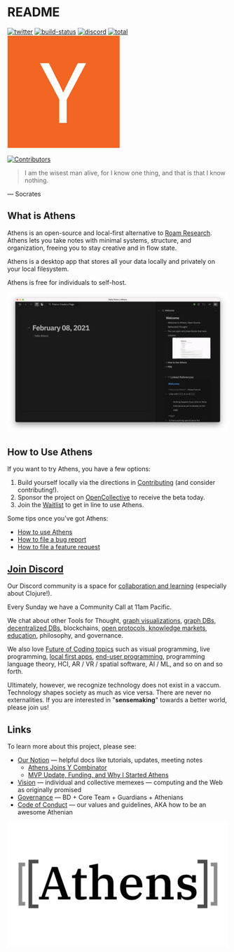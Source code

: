 # README

[![twitter](https://img.shields.io/twitter/follow/athensresearch?label=Follow&style=social)](https://twitter.com/athensresearch) [![build-status](https://img.shields.io/github/workflow/status/athensresearch/athens/build)](https://github.com/athensresearch/athens/actions) [![discord](https://img.shields.io/discord/708122962422792194?label=discord&logo=Discord)](https://discord.gg/GCJaV3V) [![total](https://opencollective.com/athens/tiers/badge.svg)](https://opencollective.com/athens) ![](.gitbook/assets/yc.png)

[![Contributors](https://opencollective.com/athens/tiers/contributors.svg?avatarHeight=36)](https://opencollective.com/athens)

> I am the wisest man alive, for I know one thing, and that is that I know nothing.

— Socrates

## What is Athens

Athens is an open-source and local-first alternative to [Roam Research](https://roamresearch.com/). Athens lets you take notes with minimal systems, structure, and organization, freeing you to stay creative and in flow state.

Athens is a desktop app that stores all your data locally and privately on your local filesystem.

Athens is free for individuals to self-host.

![](.gitbook/assets/product-dark.png)

## How to Use Athens

If you want to try Athens, you have a few options:

1. Build yourself locally via the directions in [Contributing](contributing.md) \(and consider contributing!\).
2. Sponsor the project on [OpenCollective](https://opencollective.com/athens) to receive the beta today.
3. Join the [Waitlist](https://forms.gle/9L1D1T7R3G7pvh1e7) to get in line to use Athens.

Some tips once you've got Athens:

* [How to use Athens](https://www.loom.com/share/ee5120d1f69d4ce0aab923de71caedd0)
* [How to file a bug report](https://www.loom.com/share/e69857c0f65f4232ab10dd78f47c4c44)
* [How to file a feature request](https://www.loom.com/share/dea9e3b3e7424f97a84e2fb81daed9c9)

## [Join Discord](https://discord.gg/GCJaV3V)

Our Discord community is a space for [collaboration and learning](code_of_conduct.md#values) \(especially about Clojure!\).

Every Sunday we have a Community Call at 11am Pacific.

We chat about other Tools for Thought, [graph visualizations](https://github.com/athensresearch/athens/issues/21), [graph DBs, decentralized DBs](https://github.com/athensresearch/athens/issues/9), blockchains, [open protocols, knowledge markets](https://github.com/athensresearch/athens/blob/master/VISION.md#a-protocol-for-knowledge-markets), [education](https://github.com/athensresearch/athens/blob/master/doc/ClojureFam.md), philosophy, and governance.

We also love [Future of Coding topics](https://futureofcoding.org/episodes/046#question-thirteen-what-foc-topics-interest-you-most) such as visual programming, live programming, [local first apps](https://www.inkandswitch.com/local-first.html), [end-user programming](https://www.inkandswitch.com/end-user-programming.html), programming language theory, HCI, AR / VR / spatial software, AI / ML, and so on and so forth.

Ultimately, however, we recognize technology does not exist in a vaccum. Technology shapes society as much as vice versa. There are never no externalities. If you are interested in "**sensemaking**" towards a better world, please join us!

## Links

To learn more about this project, please see:

* [Our Notion](https://www.notion.so/athensresearch/Athens-Research-67e1c6068cb449ff935d10e882fd9b05) — helpful docs like tutorials, updates, meeting notes
  * [Athens Joins Y Combinator](https://www.notion.so/athensresearch/Athens-Joins-Y-Combinator-86b9dfa30f4141e5bf072fad8f95a6c7)
  * [MVP Update, Funding, and Why I Started Athens](https://www.notion.so/athensresearch/MVP-Update-Funding-and-Why-I-Started-Athens-e68822f0c3654660ae621cdcbf932bc4)
* [Vision](vision.md) — individual and collective memexes — computing and the Web as originally promised
* [Governance](doc/governance.md) — BD + Core Team + Guardians + Athenians
* [Code of Conduct](code_of_conduct.md) — our values and guidelines, AKA how to be an awesome Athenian

![Athens](.gitbook/assets/athens-logo-1065x600.png)

